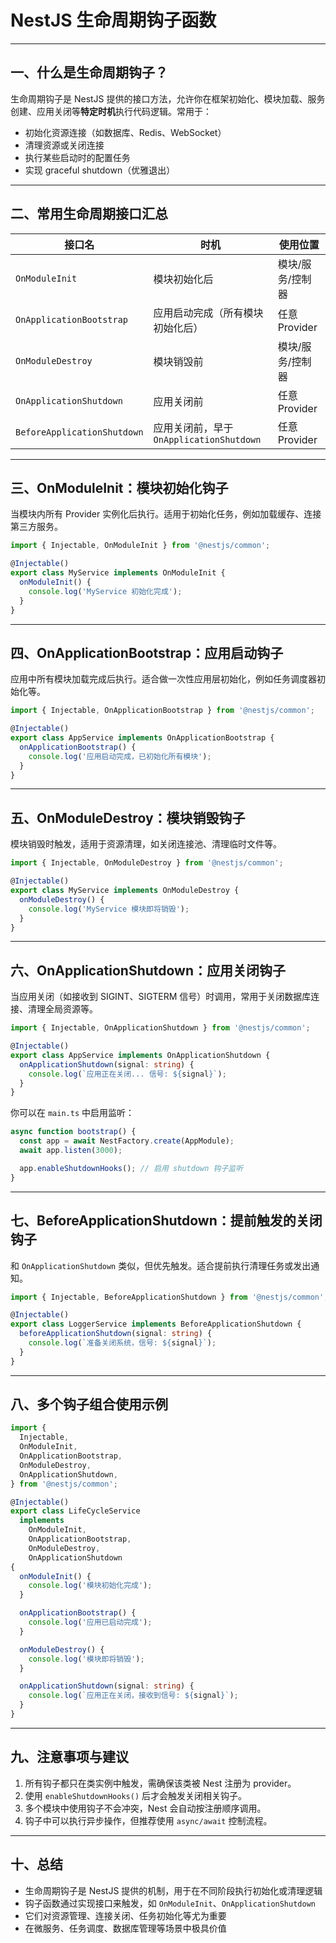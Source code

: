 # NestJS 生命周期钩子函数

---

## 一、什么是生命周期钩子？

生命周期钩子是 NestJS 提供的接口方法，允许你在框架初始化、模块加载、服务创建、应用关闭等**特定时机**执行代码逻辑。常用于：

* 初始化资源连接（如数据库、Redis、WebSocket）
* 清理资源或关闭连接
* 执行某些启动时的配置任务
* 实现 graceful shutdown（优雅退出）

---

## 二、常用生命周期接口汇总

| 接口名                         | 时机                               | 使用位置        |
| --------------------------- | -------------------------------- | ----------- |
| `OnModuleInit`              | 模块初始化后                           | 模块/服务/控制器   |
| `OnApplicationBootstrap`    | 应用启动完成（所有模块初始化后）                 | 任意 Provider |
| `OnModuleDestroy`           | 模块销毁前                            | 模块/服务/控制器   |
| `OnApplicationShutdown`     | 应用关闭前                            | 任意 Provider |
| `BeforeApplicationShutdown` | 应用关闭前，早于 `OnApplicationShutdown` | 任意 Provider |

---

## 三、OnModuleInit：模块初始化钩子

当模块内所有 Provider 实例化后执行。适用于初始化任务，例如加载缓存、连接第三方服务。

```ts
import { Injectable, OnModuleInit } from '@nestjs/common';

@Injectable()
export class MyService implements OnModuleInit {
  onModuleInit() {
    console.log('MyService 初始化完成');
  }
}
```

---

## 四、OnApplicationBootstrap：应用启动钩子

应用中所有模块加载完成后执行。适合做一次性应用层初始化，例如任务调度器初始化等。

```ts
import { Injectable, OnApplicationBootstrap } from '@nestjs/common';

@Injectable()
export class AppService implements OnApplicationBootstrap {
  onApplicationBootstrap() {
    console.log('应用启动完成，已初始化所有模块');
  }
}
```

---

## 五、OnModuleDestroy：模块销毁钩子

模块销毁时触发，适用于资源清理，如关闭连接池、清理临时文件等。

```ts
import { Injectable, OnModuleDestroy } from '@nestjs/common';

@Injectable()
export class MyService implements OnModuleDestroy {
  onModuleDestroy() {
    console.log('MyService 模块即将销毁');
  }
}
```

---

## 六、OnApplicationShutdown：应用关闭钩子

当应用关闭（如接收到 SIGINT、SIGTERM 信号）时调用，常用于关闭数据库连接、清理全局资源等。

```ts
import { Injectable, OnApplicationShutdown } from '@nestjs/common';

@Injectable()
export class AppService implements OnApplicationShutdown {
  onApplicationShutdown(signal: string) {
    console.log(`应用正在关闭... 信号: ${signal}`);
  }
}
```

你可以在 `main.ts` 中启用监听：

```ts
async function bootstrap() {
  const app = await NestFactory.create(AppModule);
  await app.listen(3000);

  app.enableShutdownHooks(); // 启用 shutdown 钩子监听
}
```

---

## 七、BeforeApplicationShutdown：提前触发的关闭钩子

和 `OnApplicationShutdown` 类似，但优先触发。适合提前执行清理任务或发出通知。

```ts
import { Injectable, BeforeApplicationShutdown } from '@nestjs/common';

@Injectable()
export class LoggerService implements BeforeApplicationShutdown {
  beforeApplicationShutdown(signal: string) {
    console.log(`准备关闭系统，信号: ${signal}`);
  }
}
```

---

## 八、多个钩子组合使用示例

```ts
import {
  Injectable,
  OnModuleInit,
  OnApplicationBootstrap,
  OnModuleDestroy,
  OnApplicationShutdown,
} from '@nestjs/common';

@Injectable()
export class LifeCycleService
  implements
    OnModuleInit,
    OnApplicationBootstrap,
    OnModuleDestroy,
    OnApplicationShutdown
{
  onModuleInit() {
    console.log('模块初始化完成');
  }

  onApplicationBootstrap() {
    console.log('应用已启动完成');
  }

  onModuleDestroy() {
    console.log('模块即将销毁');
  }

  onApplicationShutdown(signal: string) {
    console.log(`应用正在关闭，接收到信号: ${signal}`);
  }
}
```

---

## 九、注意事项与建议

1. 所有钩子都只在类实例中触发，需确保该类被 Nest 注册为 provider。
2. 使用 `enableShutdownHooks()` 后才会触发关闭相关钩子。
3. 多个模块中使用钩子不会冲突，Nest 会自动按注册顺序调用。
4. 钩子中可以执行异步操作，但推荐使用 `async/await` 控制流程。

---

## 十、总结

* 生命周期钩子是 NestJS 提供的机制，用于在不同阶段执行初始化或清理逻辑
* 钩子函数通过实现接口来触发，如 `OnModuleInit`、`OnApplicationShutdown`
* 它们对资源管理、连接关闭、任务初始化等尤为重要
* 在微服务、任务调度、数据库管理等场景中极具价值
 